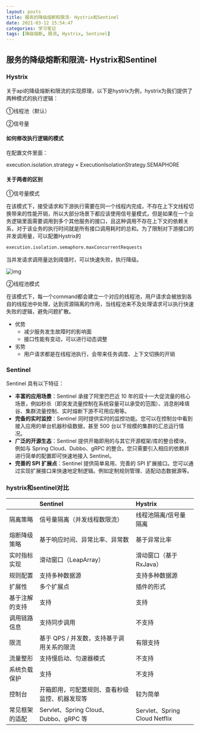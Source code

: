 ```yaml
---
layout: posts
title: 服务的降级熔断和限流- Hystrix和Sentinel
date: 2021-03-12 15:54:47
categories: 学习笔记
tags: [降级熔断, 限流, Hystrix, Sentinel]
---
```




## 服务的降级熔断和限流- Hystrix和Sentinel



### Hystrix

关于api的降级熔断和限流的实现原理，以下是hystrix为例，hystrix为我们提供了两种模式的执行逻辑：

①线程池（默认）

②信号量



<!-- more -->

#### 如何修改执行逻辑的模式

在配置文件里面：

execution.isolation.strategy = ExecutionIsolationStrategy.SEMAPHORE



#### 关于两者的区别

①信号量模式

在该模式下，接受请求和下游执行需要在同一个线程内完成，不存在上下文线程切换带来的性能开销，所以大部分场景下都应该使用信号量模式，但是如果在一个业务逻辑里面需要调用到多个其他服务的接口，且这种调用不存在上下文的依赖关系，对于该业务的执行时间就是所有接口调用耗时的总和。为了限制对下游接口的并发调用量，可以配置Hystrix的

```xml
execution.isolation.semaphore.maxConcurrentRequests
```

当并发请求调用量达到阈值时，可以快速失败，执行降级。

![img](https://imgconvert.csdnimg.cn/aHR0cHM6Ly91cGxvYWQtaW1hZ2VzLmppYW5zaHUuaW8vdXBsb2FkX2ltYWdlcy8yMTg0OTUxLWJiOTk0NjdhMTU1Mjg0NTYucG5nP2ltYWdlTW9ncjIvYXV0by1vcmllbnQvc3RyaXB8aW1hZ2VWaWV3Mi8yL3cvMTIwMC9mb3JtYXQvd2VicA?x-oss-process=image/format,png)

②线程池模式

在该模式下，每一个command都会建立一个对应的线程池，用户请求会被放到各自的线程池中处理，达到资源隔离的作用，当线程池来不及处理请求可以执行快速失败的逻辑，避免问题扩散。

* 优势
  * 减少服务发生故障时的影响面
  * 接口性能有变动，可以进行动态调整
* 劣势
  * 用户请求都是在线程池执行，会带来任务调度、上下文切换的开销



### Sentinel

Sentinel 具有以下特征：

- **丰富的应用场景**：Sentinel 承接了阿里巴巴近 10 年的双十一大促流量的核心场景，例如秒杀（即突发流量控制在系统容量可以承受的范围）、消息削峰填谷、集群流量控制、实时熔断下游不可用应用等。
- **完备的实时监控**：Sentinel 同时提供实时的监控功能。您可以在控制台中看到接入应用的单台机器秒级数据，甚至 500 台以下规模的集群的汇总运行情况。
- **广泛的开源生态**：Sentinel 提供开箱即用的与其它开源框架/库的整合模块，例如与 Spring Cloud、Dubbo、gRPC 的整合。您只需要引入相应的依赖并进行简单的配置即可快速地接入 Sentinel。
- **完善的 SPI 扩展点**：Sentinel 提供简单易用、完善的 SPI 扩展接口。您可以通过实现扩展接口来快速地定制逻辑。例如定制规则管理、适配动态数据源等。



### hystrix和sentinel对比

|                | Sentinel                                       | Hystrix                       |
| :------------- | :--------------------------------------------- | :---------------------------- |
| 隔离策略       | 信号量隔离（并发线程数限流）                   | 线程池隔离/信号量隔离         |
| 熔断降级策略   | 基于响应时间、异常比率、异常数                 | 基于异常比率                  |
| 实时指标实现   | 滑动窗口（LeapArray）                          | 滑动窗口（基于 RxJava）       |
| 规则配置       | 支持多种数据源                                 | 支持多种数据源                |
| 扩展性         | 多个扩展点                                     | 插件的形式                    |
| 基于注解的支持 | 支持                                           | 支持                          |
| 调用链路信息   | 支持同步调用                                   | 不支持                        |
| 限流           | 基于 QPS / 并发数，支持基于调用关系的限流      | 有限支持                      |
| 流量整形       | 支持慢启动、匀速器模式                         | 不支持                        |
| 系统负载保护   | 支持                                           | 不支持                        |
| 控制台         | 开箱即用，可配置规则、查看秒级监控、机器发现等 | 较为简单                      |
| 常见框架的适配 | Servlet、Spring Cloud、Dubbo、gRPC 等          | Servlet、Spring Cloud Netflix |

